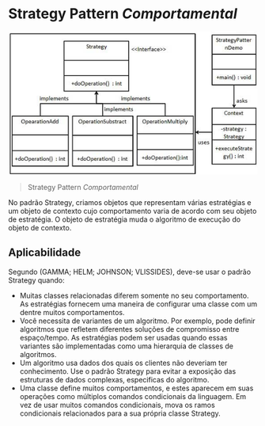 # Strategy Pattern _Comportamental_

![Strategy Pattern](./img/strategyPattern.png)
> Strategy Pattern _Comportamental_

No padrão Strategy, criamos objetos que representam várias estratégias e um objeto de contexto cujo comportamento varia de acordo com seu objeto de estratégia. O objeto de estratégia muda o algoritmo de execução do objeto de contexto.<br/>

## Aplicabilidade
Segundo (GAMMA; HELM; JOHNSON; VLISSIDES), deve-se usar o padrão Strategy quando:
- Muitas classes relacionadas diferem somente no seu comportamento. As estratégias fornecem uma maneira de configurar uma classe com um dentre muitos comportamentos.
- Você necessita de variantes de um algoritmo. Por exemplo, pode definir algoritmos que refletem diferentes soluções de compromisso entre espaço/tempo. As estratégias podem ser usadas quando essas variantes são implementadas como uma hierarquia de classes de algoritmos.
- Um algoritmo usa dados dos quais os clientes não deveriam ter conhecimento. Use o padrão Strategy para evitar a exposição das estruturas de dados complexas, especificas do algoritmo.
- Uma classe define muitos comportamentos, e estes aparecem em suas operações como múltiplos comandos condicionais da linguagem. Em vez de usar muitos comandos condicionais, mova os ramos condicionais relacionados para a sua própria classe Strategy.


